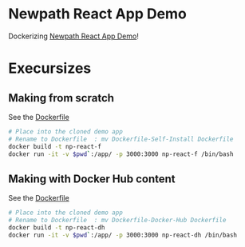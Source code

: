 # Newpath React App Demo

Dockerizing [Newpath React App Demo](https://github.com/atareshawty/newpath-react-app-demo)!

# Execursizes 
## Making from scratch

See the [Dockerfile](newpath-react-app-demo/Dockerfile-Self-Install)

```BASH
# Place into the cloned demo app
# Rename to Dockerfile  : mv Dockerfile-Self-Install Dockerfile 
docker build -t np-react-f
docker run -it -v $pwd`:/app/ -p 3000:3000 np-react-f /bin/bash
```

## Making with Docker Hub content

See the [Dockerfile](newpath-react-app-demo/Dockerfile-Docker-Hub)

```BASH
# Place into the cloned demo app
# Rename to Dockerfile  : mv Dockerfile-Docker-Hub Dockerfile 
docker build -t np-react-dh
docker run -it -v $pwd`:/app/ -p 3000:3000 np-react-dh /bin/bash
```
